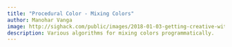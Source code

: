 ```yaml
---
title: "Procedural Color - Mixing Colors"
author: Manohar Vanga
image: http://sighack.com/public/images/2018-01-03-getting-creative-with-perlin-noise-fields/example-4.png
description: Various algorithms for mixing colors programmatically.
---
```


